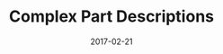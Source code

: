﻿---
title: Complex Part Descriptions
toc: false
type: specs
layout:  package
date: "2017-02-21"
draft: false
specification: VEC
version: 1.1.3
documentType: "Recommendation"
elementType:  Package
menu:
  VEC-1.1.3:    
    identifier: complex-part-descriptions
    weight: 1007 

# Prev/next pager order (if `docs_section_pager` enabled in `params.toml`)
weight: 1007
---
